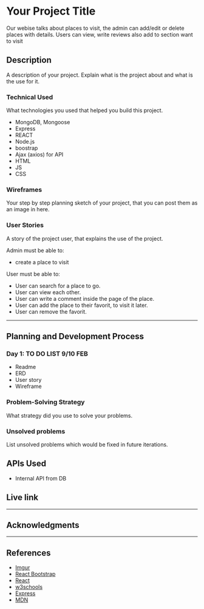 # Your Project Title

Our webise talks about places to visit, the admin can add/edit or delete places with details. Users can view, write reviews also add to section want to visit

## Description

A description of your project. Explain what is the project about and what is the use for it.

### Technical Used
What technologies you used that helped you build this project. 

- MongoDB, Mongoose
- Express
- REACT
- Node.js
- boostrap
- Ajax (axios) for API
- HTML
- JS
- CSS


### Wireframes

Your step by step planning sketch of your project, that you can post them as an image in here.

### User Stories

A story of the project user, that explains the use of the project.


Admin must be able to:

- create a place to visit

User must be able to:

- User can search for a place to go.
- User can view each other.
- User can write a comment inside the page of the place.
- User can add the place to their favorit, to visit it later.
- User can remove the favorit.



---

## Planning and Development Process

### Day 1: TO DO LIST 9/10 FEB
- Readme
- ERD
- User story
- Wireframe

### Problem-Solving Strategy

What strategy did you use to solve your problems.

### Unsolved problems

List unsolved problems which would be fixed in future iterations.

## APIs Used

- Internal API from DB

## Live link

---

## Acknowledgments


---

## References

- [Imgur](https://imgur.com/signin?redirect=https%3A%2F%2Fapi.imgur.com%2Foauth2%2Faddclient)
- [React Bootstrap](https://react-bootstrap.github.io/)
- [React](https://reactjs.org/)
- [w3schools](https://www.w3schools.com/)
- [Express](https://www.npmjs.com/package/express)
- [MDN](https://developer.mozilla.org/en-US/)